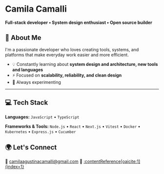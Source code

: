 # Camila Camalli

**Full-stack developer • System design enthusiast • Open source builder**

## 👋 About Me

I'm a passionate developer who loves creating tools, systems, and platforms that make everyday work easier and more efficient.  

- 💡 Constantly learning about **system design and architecture, new tools and languages**
- ⚡ Focused on **scalability, reliability, and clean design**
- 🧩 Always experimenting

---

## 💻 Tech Stack 

**Languages:**
`JavaScript` • `TypeScript`

**Frameworks & Tools:**
`Node.js` • `React` • `Next.js` • `Vitest` • `Docker` • `Kubernetes` • `Express.js` • `Cucumber`  

## 🌍 Let's Connect 

📩 camilaagustinacamalli@gmail.com
💼 [:contentReference[oaicite:1]{index=1}](https://www.linkedin.com/in/camila-camalli/)
